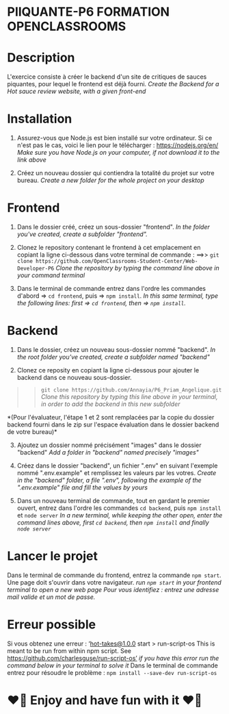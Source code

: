 # PIIQUANTE-P6 FORMATION OPENCLASSROOMS #

# Description #
L'exercice consiste à créer le backend d'un site de critiques de sauces piquantes, pour lequel le frontend est déjà fourni.
*Create the Backend for a Hot sauce review website, with a given front-end*

# Installation #
1) Assurez-vous que Node.js est bien installé sur votre ordinateur.
Si ce n'est pas le cas, voici le lien pour le télécharger : https://nodejs.org/en/
*Make sure you have Node.js on your computer, if not download it to the link above*

2) Créez un nouveau dossier qui contiendra la totalité du projet sur votre bureau.
*Create a new folder for the whole project on your desktop*
 
# Frontend #
1) Dans le dossier créé, créez un sous-dossier "frontend".
*In the folder you've created, create a subfolder "frontend".*
 
2) Clonez le repository contenant le frontend à cet emplacement en copiant la ligne ci-dessous dans votre terminal de commande :
==>> `git clone https://github.com/OpenClassrooms-Student-Center/Web-Developer-P6`
*Clone the repository by typing the command line above in your command terminal*
 
3) Dans le terminal de commande entrez dans l'ordre les commandes d'abord => `cd frontend`, puis => `npm install`.
*In this same terminal, type the following lines: first => `cd frontend`, then => `npm install`.*
 
# Backend #
1) Dans le dossier, créez un nouveau sous-dossier nommé "backend".
*In the root folder you've created, create a subfolder named "backend"*
 
2) Clonez ce reposity en copiant la ligne ci-dessous pour ajouter le backend dans ce nouveau sous-dossier.
>> `git clone https://github.com/Annayia/P6_Priam_Angelique.git`
*Clone this repository by typing this line above in your terminal, in order to add the backend in this new subfolder*
 
 \*(Pour l'évaluateur, l'étape 1 et 2 sont remplacées par la copie du dossier backend fourni dans le zip sur l'espace évaluation dans le dossier backend de votre bureau)\*

3) Ajoutez un dossier nommé précisément "images" dans le dossier "backend"
*Add a folder in "backend" named precisely "images"*
 
4) Créez dans le dossier "backend", un fichier ".env" en suivant l'exemple nommé ".env.example" et remplissez les valeurs par les votres.
*Create in the "backend" folder, a file ".env", following the example of the ".env.example" file and fill the values by yours*
 
5) Dans un nouveau terminal de commande, tout en gardant le premier ouvert, entrez dans l'ordre les commandes `cd backend`, puis `npm install` et `node server`
*In a new terminal, while keeping the other open, enter the command lines above, first `cd backend`, then `npm install` and finally `node server`*
 
# Lancer le projet #
Dans le terminal de commande du frontend, entrez la commande `npm start`.
Une page doit s'ouvrir dans votre navigateur.
 *run `npm start` in your frontend terminal to open a new web page*
_Pour vous identifiez : entrez une adresse mail valide et un mot de passe._

# Erreur possible #
Si vous obtenez une erreur : ‘hot-takes@1.0.0 start > run-script-os  This is meant to be run from within npm script. See https://github.com/charlesguse/run-script-os’ 
 *if you have this error run the command below in your terminal to solve it*
Dans le terminal de commande entrez pour résoudre le problème : `npm install --save-dev run-script-os`

# :heart_on_fire: Enjoy and have fun with it :heart_on_fire: #


